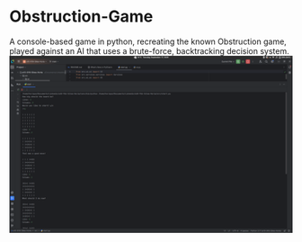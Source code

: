 # Obstruction-Game
 A console-based game in python, recreating the known Obstruction game, played against an AI that uses a brute-force, backtracking decision system.
![COnsole](console.png)
